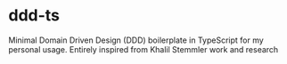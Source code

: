 # ddd-ts
Minimal Domain Driven Design (DDD) boilerplate in TypeScript for my personal usage. Entirely inspired from Khalil Stemmler work and research

